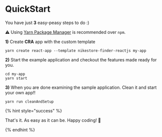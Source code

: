 # QuickStart

You have just **3** easy-peasy steps to do :)

⚠️ Using [Yarn Package Manager](https://yarnpkg.com) is recommended over `npm`.

**1)** Create **CRA** app with the custom template

```shell
yarn create react-app --template nikestore-finder-reactjs my-app
```

**2)** Start the example application and checkout the features made ready for you.

```shell
cd my-app
yarn start
```

**3)** When you are done examining the sample application. Clean it and start your own app!!

```shell
yarn run cleanAndSetup
```

{% hint style="success" %}

That's it. As easy as it can be. Happy coding! 🎉

{% endhint %}
